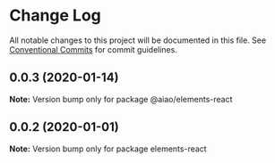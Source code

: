 # Change Log

All notable changes to this project will be documented in this file.
See [Conventional Commits](https://conventionalcommits.org) for commit guidelines.

## 0.0.3 (2020-01-14)

**Note:** Version bump only for package @aiao/elements-react

## 0.0.2 (2020-01-01)

**Note:** Version bump only for package elements-react
